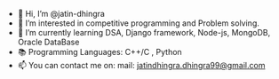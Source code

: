- 👋 Hi, I’m @jatin-dhingra
- 👀 I’m interested in competitive programming and Problem solving.
- 🌱 I’m currently learning DSA, Django framework, Node-js, MongoDB, Oracle DataBase
- 📚 Programming Languages: C++/C , Python
- 📫 You can contact me on:
    mail: jatindhingra.dhingra99@gmail.com

    

<!---
jatin-dhingra/jatin-dhingra is a ✨ special ✨ repository because its `README.md` (this file) appears on your GitHub profile.
You can click the Preview link to take a look at your changes.
--->
